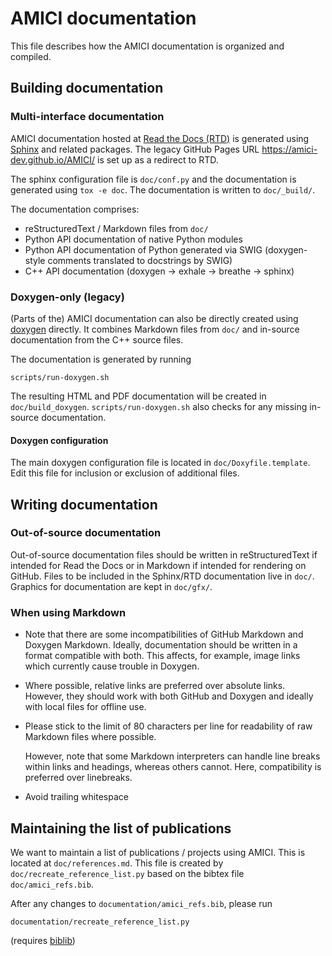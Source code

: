 # AMICI documentation

This file describes how the AMICI documentation is organized and compiled.

## Building documentation

### Multi-interface documentation

AMICI documentation hosted at [Read the Docs (RTD)](https://amici.readthedocs.io/) is
generated using [Sphinx](https://www.sphinx-doc.org/) and related packages.
The legacy GitHub Pages URL https://amici-dev.github.io/AMICI/ is set up as a
redirect to RTD.

The sphinx configuration file is `doc/conf.py` and the documentation
is generated using `tox -e doc`. The documentation is written to
`doc/_build/`.

The documentation comprises:

* reStructuredText / Markdown files from `doc/`
* Python API documentation of native Python modules
* Python API documentation of Python generated via SWIG (doxygen-style comments
  translated to docstrings by SWIG)
* C++ API documentation (doxygen -> exhale -> breathe -> sphinx)

### Doxygen-only (legacy)

(Parts of the) AMICI documentation can also be directly created using
[doxygen](http://www.doxygen.nl/) directly. It combines Markdown files from
`doc/` and in-source documentation from the C++ source files.

The documentation is generated by running

    scripts/run-doxygen.sh

The resulting HTML and PDF documentation will be created in
`doc/build_doxygen`.
`scripts/run-doxygen.sh` also checks for any missing in-source documentation.

#### Doxygen configuration

The main doxygen configuration file is located in `doc/Doxyfile.template`.
Edit this file for inclusion or exclusion of additional files.

## Writing documentation

### Out-of-source documentation

Out-of-source documentation files should be written in reStructuredText if
intended for Read the Docs or in Markdown if intended for rendering on GitHub.
Files to be included in the Sphinx/RTD documentation live in `doc/`.
Graphics for documentation are kept in `doc/gfx/`.

### When using Markdown

* Note that there are some incompatibilities of GitHub Markdown and Doxygen
  Markdown. Ideally, documentation should be written in a format compatible with
  both.
  This affects, for example, image links which currently cause trouble in
  Doxygen.

* Where possible, relative links are preferred over absolute links. However,
  they should work with both GitHub and Doxygen and ideally with local files
  for offline use.

* Please stick to the limit of 80 characters per line for readability of raw
  Markdown files where possible.

  However, note that some Markdown interpreters can handle line breaks within
  links and headings, whereas others cannot. Here, compatibility is preferred
  over linebreaks.

* Avoid trailing whitespace

## Maintaining the list of publications

We want to maintain a list of publications / projects using AMICI. This is
located at `doc/references.md`. This file is created by
`doc/recreate_reference_list.py` based on
the bibtex file `doc/amici_refs.bib`.

After any changes to `documentation/amici_refs.bib`, please run

    documentation/recreate_reference_list.py

(requires [biblib](https://github.com/aclements/biblib))
